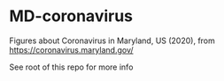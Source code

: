 # MD-coronavirus

Figures about Coronavirus in Maryland, US (2020), from https://coronavirus.maryland.gov/

See root of this repo for more info
